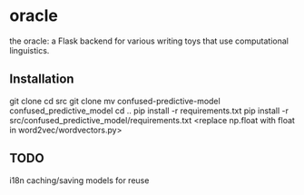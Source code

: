 # oracle
the oracle: a Flask backend for various writing toys that use computational linguistics.

## Installation
git clone <this repo>
cd src
git clone <confused-predictive-model>
mv confused-predictive-model confused\_predictive\_model
cd ..
pip install -r requirements.txt
pip install -r src/confused\_predictive\_model/requirements.txt
<replace np.float with float in word2vec/wordvectors.py>

## TODO
i18n
caching/saving models for reuse
